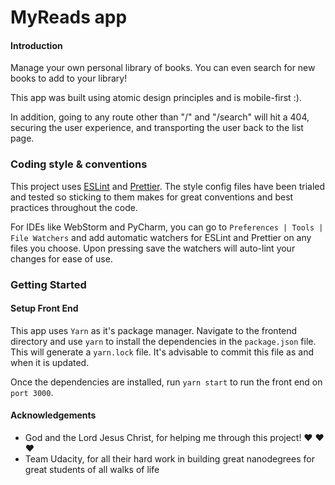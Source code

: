 # MyReads app

#### Introduction
Manage your own personal library of books. You can even search for new books to add to your library!

This app was built using atomic design principles and is mobile-first :). 

In addition, going to any route other than "/" and "/search" will hit a 404, securing the user experience, and transporting the user back to the list page.

### Coding style & conventions
This project uses [ESLint](https://eslint.org/) and [Prettier](https://prettier.io/).
The style config files have been trialed and tested so sticking to them makes for great conventions and best practices throughout the code.

For IDEs like WebStorm and PyCharm, you can go to `Preferences | Tools | File Watchers` and add automatic watchers for ESLint and Prettier on any files you choose. Upon pressing save the watchers will auto-lint your changes for ease of use.

### Getting Started
#### Setup Front End
This app uses `Yarn` as it's package manager. Navigate to the frontend directory and use `yarn` to install the dependencies in the `package.json` file. This will generate a `yarn.lock` file. It's advisable to commit this file as and when it is updated.

Once the dependencies are installed, run `yarn start` to run the front end on `port 3000`.

#### Acknowledgements
- God and the Lord Jesus Christ, for helping me through this project! ❤️ ❤️ ❤️
- Team Udacity, for all their hard work in building great nanodegrees for great students of all walks of life
